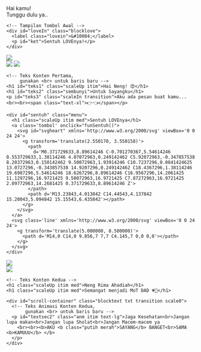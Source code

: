 <!DOCTYPE html>
<html>
<meta charset='UTF-8' />
<meta content='width=device-width, initial-scale=1, user-scalable=1, minimum-scale=1, maximum-scale=5' name='viewport' />
<meta content='IE=edge' http-equiv='X-UA-Compatible' />

<link rel="icon" type="image/svg+xml" href="https://feeldreams.github.io/main-icon.png">
<link rel="apple-touch-icon" href="https://feeldreams.github.io/main-icon.png">
<script src="https://cdn.jsdelivr.net/npm/sweetalert2@11.0.19/dist/sweetalert2.all.min.js"></script>
<script src="https://unpkg.com/typeit@8.7.0/dist/index.umd.js"></script><link rel="stylesheet" href="https://feeldreams.github.io/punyasesuatu/production/style.css">
<script src="https://unpkg.com/scrollreveal"></script>

<head>
  <title>Untukmu - Script HTML buat Kamu</title>
  <meta name="description" content="@feelthisray - Script by Feeldream Repl Co">

  <!-- 
    Script ini dibuat
    oleh Feeldream.id ^_^


    Buat yang Masih
    Bingung Editnya
    DM ke IG @rayyarrr ya!
  -->

</head>

<body>

  <div class="overlay">
    <!-- Tampilan Loading Awal -->
    <div class="loading-message">Hai kamu!<br>Tunggu dulu ya..</div>

    <!-- Tampilan Tombol Awal -->
    <div id="loveIn" class="blocklove">
      <label class="lovein">&#10084;</label>
      <p id="ket">Sentuh LOVEnya!</p>
    </div>
  </div>

  <!-- Ganti Audio di dalam src="" ya! 
       Kalian bisa menguploadnya ke
       https://jukehost.co.uk/ -->
  <audio src="https://feeldreams.github.io/punyasesuatu/karenabersamamu.mp3" id="linkmp3" class="sembunyi"></audio>

  <!-- Konten Pertama -->
  <section class="first" id="inisection">
    <div class="wp">
      <!-- Ganti Background Pertama di dalam src="" ya -->
      <img src="https://feeldreams.github.io/punyasesuatu/1.jfif" />
    </div>
    <div id="first_stiker" class="stiker">
      <!-- Ganti Stiker Pertama di dalam src="" ya -->
      <img src="https://feeldreams.github.io/peachlove.gif" id="inistiker1" />
      <!-- Ganti Stiker Kedua di dalam src="" ya -->
      <img src="https://feeldreams.github.io/peachbunga2.gif" id="inistiker2" class="sembunyi" />
    </div>

    <!-- Teks Konten Pertama, 
         gunakan <br> untuk baris baru -->
    <h1 id="teks1" class="scaleUp itim">Hai Neng! 😍</h1>
    <h1 id="teks2" class="sembunyi">Untuk Sayangku</h1>
    <p id="teks3" class="scaleIn transition">Aku ada pesan buat kamu...<br><br><span class="text-xl">👉👈</span></p>

    <div id="sentuh" class="menu">
      <h1 class="scaleUp itim med">Sentuh LOVEnya</h1>
      <a class='tombol' onclick="funSentuh()">
        <svg id="svgheart" xmlns='http://www.w3.org/2000/svg' viewBox='0 0 24 24'>
          <g transform='translate(2.550170, 3.550158)'>
            <path
              d='M0.371729633,8.89614246 C-0.701270367,5.54614246 0.553729633,1.38114246 4.07072963,0.249142462 C5.92072963,-0.347857538 8.20372963,0.150142462 9.50072963,1.93914246 C10.7237296,0.0841424625 13.0727296,-0.343857538 14.9207296,0.249142462 C18.4367296,1.38114246 19.6987296,5.54614246 18.6267296,8.89614246 C16.9567296,14.2061425 11.1297296,16.9721425 9.50072963,16.9721425 C7.87272963,16.9721425 2.09772963,14.2681425 0.371729633,8.89614246 Z'>
            </path>
            <path d='M13.23843,4.013842 C14.44543,4.137842 15.20043,5.094842 15.15543,6.435842'></path>
          </g>
        </svg>
      </a>
      <svg class='line' xmlns='http://www.w3.org/2000/svg' viewBox='0 0 24 24'>
        <g transform='translate(5.000000, 8.500000)'>
          <path d='M14,0 C14,0 9.856,7 7,7 C4.145,7 0,0 0,0'></path>
        </g>
      </svg>
    </div>
  </section>
  <!-- Penutup Konten Pertama -->

  <!-- Konten Kedua -->
  <section>
    <div class="wp">
      <!-- Ganti Background Kedua di dalam src="" ya -->
      <img src="https://feeldreams.github.io/punyasesuatu/2.jfif" />
    </div>
    <div class="stiker hide" id="teks4">
      <!-- Ganti Stiker Konten Kedua di dalam src="" ya -->
      <img src="https://feeldreams.github.io/peach3.gif" />
    </div>

    <!-- Teks Konten Kedua -->
    <h1 class="scaleUp itim med">Neng Rima Ahadiah</h1>
    <h1 class="scaleUp itim med">Semangat menjadi MoT DAD 💗🥰</h1>

    <div id="scroll-container" class="blocktext txt transition scale0">
      <!-- Teks Animasi Konten Kedua,
           gunakan <br> untuk baris baru -->
      <p id="textsec2" class="anm itim text-lg">Jaga Kesehatan<br>Jangan lupa makan<br>Jangan lupa Sholat<br>Jangan Macem-macem ya
        <br><br><b>AKU <b class="putih merah">SAYANG</b> BANGET<br>SAMA <b>KAMUUU</b> </b>
      </p>
    </div>
  </section>
  <!-- Penutup Konten Kedua -->

  <script src="https://feeldreams.github.io/punyasesuatu/production/script.js"></script>
  
</body>

</html>
